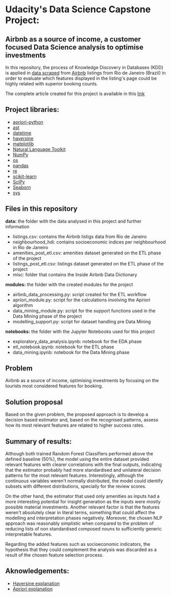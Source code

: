 # Udacity's Data Science Capstone Project: 
## Airbnb as a source of income, a customer focused Data Science analysis to optimise investments

In this repository, the process of Knowledge Discovery in Databases (KDD) is applied in [data scraped](http://insideairbnb.com/index.html) from [Airbnb](https://airbnb.com.br) listings from Rio de Janeiro (Brazil) in order to evaluate which features displayed in the listing's page could be highly related with superior booking counts.

The complete article created for this project is available in this [link](https://leonardo-yamaguishi.medium.com/airbnb-as-a-source-of-income-a-customer-focused-data-science-analysis-to-optimise-investments-d4a2d87bf627)

## Project libraries:
* [apriori-python](https://pypi.org/project/apriori-python/)
* [ast](https://docs.python.org/3/library/ast.html)
* [datetime](https://docs.python.org/3/library/datetime.html)
* [haversine](https://pypi.org/project/haversine/)
* [matplotlib](https://matplotlib.org)
* [Natural Language Toolkit](https://www.nltk.org)
* [NumPy](https://numpy.org)
* [os](https://docs.python.org/3/library/os.html)
* [pandas](https://pandas.pydata.org)
* [re](https://docs.python.org/3/library/re.html)
* [scikit-learn](https://scikit-learn.org)
* [SciPy](https://scipy.org)
* [Seaborn](https://seaborn.pydata.org)
* [sys](https://docs.python.org/3/library/sys.html)

## Files in this repository

**data:** the folder with the data analysed in this project and further information
* listings.csv: contains the Airbnb listigs data from Rio de Janeiro
* neighbourhood_hdi: contains socioeconomic indices per neighbourhood in Rio de Janeiro
* amenities_post_etl.csv: amenities dataset generated on the ETL phase of the project
* listings_post_etl.csv: listings dataset generated on the ETL phase of the project
* misc: folder that contains the Inside Airbnb Data Dictionary

**modules:** the folder with the created modules for the project
* airbnb_data_processing.py: script created for the ETL workflow
* apriori_module.py: script for the calculations involving the Apriori algorithm
* data_mining_module.py: script for the support functions used in the Data Mining phase of the project
* modelling_support.py: script for dataset handling pre Data Mining

**notebooks:** the folder with the Jupyter Notebooks used for this project
* exploratory_data_analysis.ipynb: notebook for the EDA phase
* etl_notebook.ipynb: notebook for the ETL phase
* data_mining.ipynb: notebook for the Data Mining phase

## Problem
Airbnb as a source of income, optimising investments by focusing on the tourists most considered features for booking.

## Solution proposal
Based on the given problem, the proposed approach is to develop a decision based estimator and, based on the recognised patterns, assess how its most relevant features are related to higher success rates.

## Summary of results: 
Although both trained Random Forest Classifiers performed above the defined baseline (50%), the model using the entire dataset provided relevant features with clearer correlations with the final outputs, indicating that the estimator probably had more standardised and unilateral decision patterns for the most relevant features. Interestingly, although the continuous variables weren't normally distributed, the model could identify subsets with different distributions, specially for the review scores.

On the other hand, the estimator that used only amenities as inputs had a more interesting potential for insight generation as the inputs were mostly possible material investments. Another relevant factor is that the features weren't absolutely clear in literal terms, something that could affect the modelling and interpretation phases negatively. Moreover, the chosen NLP approach was reasonably simplistic when compared to the problem of reducing lists of non standardised composed nouns to sufficiently generic interpretable features.

Regarding the added features such as socioeconomic indicators, the hypothesis that they could complement the analysis was discarded as a result of the chosen feature selection process.

## Aknowledgements:
* [Haversine explanation](https://towardsdatascience.com/calculating-distance-between-two-geolocations-in-python-26ad3afe287b)
* [Apriori explanation](https://towardsdatascience.com/apriori-association-rule-mining-explanation-and-python-implementation-290b42afdfc6)